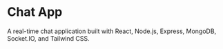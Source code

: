 # Chat App

A real-time chat application built with React, Node.js, Express, MongoDB, Socket.IO, and Tailwind CSS.


